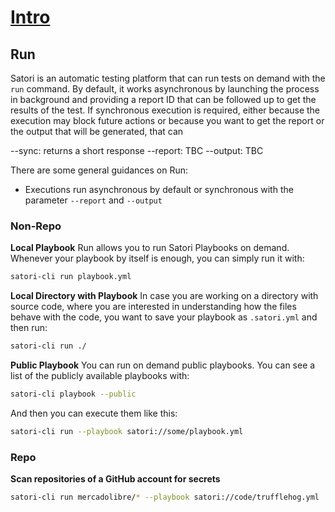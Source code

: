# [Intro](README.md)
## Run

Satori is an automatic testing platform that can run tests on demand with the `run` command. By default, it works asynchronous by launching the process in background and providing a report ID that can be followed up to get the results of the test. If synchronous execution is required, either because the execution may block future actions or because you want to get the report or the output that will be generated, that can 

--sync: returns a short response
--report: TBC
--output: TBC

There are some general guidances on Run:
- Executions run asynchronous by default or synchronous with the parameter `--report` and `--output`

### Non-Repo
**Local Playbook**
Run allows you to run Satori Playbooks on demand. Whenever your playbook by itself is enough, you can simply run it with:

```sh
satori-cli run playbook.yml
```

**Local Directory with Playbook**
In case you are working on a directory with source code, where you are interested in understanding how the files behave with the code, you want to save your playbook as `.satori.yml` and then run:

```sh
satori-cli run ./
```

**Public Playbook**
You can run on demand public playbooks. You can see a list of the publicly available playbooks with:

```sh
satori-cli playbook --public
```

And then you can execute them like this:
```sh
satori-cli run --playbook satori://some/playbook.yml
```

### Repo

**Scan repositories of a GitHub account for secrets**
```sh
satori-cli run mercadolibre/* --playbook satori://code/trufflehog.yml
```


